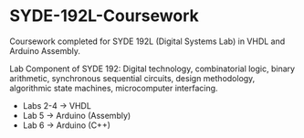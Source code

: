 # SYDE-192L-Coursework
Coursework completed for SYDE 192L (Digital Systems Lab) in VHDL and Arduino Assembly.

Lab Component of SYDE 192: Digital technology, combinatorial logic, binary arithmetic, synchronous sequential circuits, design methodology, algorithmic state machines, microcomputer interfacing.

* Labs 2-4 -> VHDL
* Lab 5 -> Arduino (Assembly)
* Lab 6 -> Arduino (C++)
